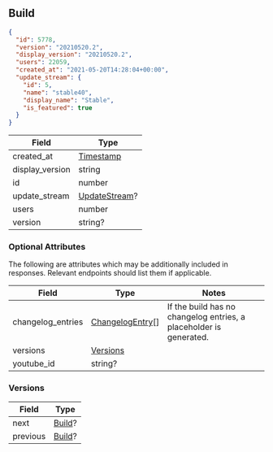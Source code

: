 ## Build

```json
{
  "id": 5778,
  "version": "20210520.2",
  "display_version": "20210520.2",
  "users": 22059,
  "created_at": "2021-05-20T14:28:04+00:00",
  "update_stream": {
    "id": 5,
    "name": "stable40",
    "display_name": "Stable",
    "is_featured": true
  }
}
```

Field           | Type
----------------|-----
created_at      | [Timestamp](#timestamp)
display_version | string
id              | number
update_stream   | [UpdateStream](#updatestream)?
users           | number
version         | string?

### Optional Attributes

The following are attributes which may be additionally included in responses. Relevant endpoints should list them if applicable.

Field             | Type                                | Notes
------------------|-------------------------------------|------
changelog_entries | [ChangelogEntry](#changelogentry)[] | If the build has no changelog entries, a placeholder is generated.
versions          | [Versions](#build-versions)         | |
youtube_id        | string?                             | |

<div id="build-versions" data-unique="build-versions"></div>

### Versions

Field    | Type
---------|-----
next     | [Build](#build)?
previous | [Build](#build)?
